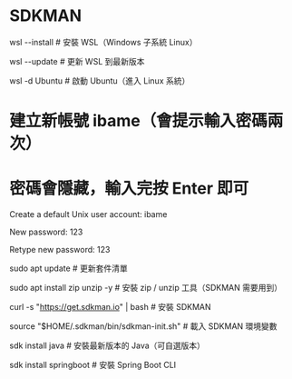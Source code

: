 # SDKMAN

wsl --install         # 安裝 WSL（Windows 子系統 Linux）

wsl --update          # 更新 WSL 到最新版本

wsl -d Ubuntu         # 啟動 Ubuntu（進入 Linux 系統）

# 建立新帳號 ibame（會提示輸入密碼兩次）

# 密碼會隱藏，輸入完按 Enter 即可

Create a default Unix user account: ibame

New password: 123

Retype new password: 123

sudo apt update                         # 更新套件清單

sudo apt install zip unzip -y          # 安裝 zip / unzip 工具（SDKMAN 需要用到）

curl -s "https://get.sdkman.io" | bash         # 安裝 SDKMAN

source "$HOME/.sdkman/bin/sdkman-init.sh"      # 載入 SDKMAN 環境變數

sdk install java                 # 安裝最新版本的 Java（可自選版本）

sdk install springboot          # 安裝 Spring Boot CLI
